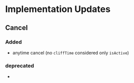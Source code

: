 # Implementation Updates

## Cancel

### Added

- anytime cancel (no `cliffTime` considered only `isActive`)

### deprecated

-
